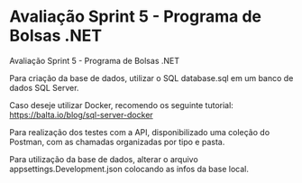 # Avaliação Sprint 5 - Programa de Bolsas .NET
Avaliação Sprint 5 - Programa de Bolsas .NET


Para criação da base de dados, utilizar o SQL database.sql em um banco de dados SQL Server.

Caso deseje utilizar Docker, recomendo os seguinte tutorial:
https://balta.io/blog/sql-server-docker

Para realização dos testes com a API, disponibilizado uma coleção do Postman, com as chamadas organizadas por tipo e pasta.

Para utilização da base de dados, alterar o arquivo appsettings.Development.json colocando as infos da base local.
